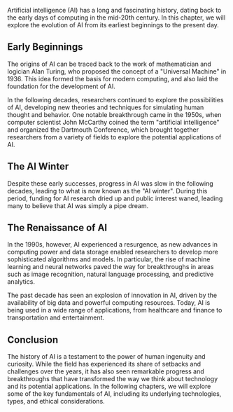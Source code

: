 
Artificial intelligence (AI) has a long and fascinating history, dating back to the early days of computing in the mid-20th century. In this chapter, we will explore the evolution of AI from its earliest beginnings to the present day.

Early Beginnings
----------------

The origins of AI can be traced back to the work of mathematician and logician Alan Turing, who proposed the concept of a "Universal Machine" in 1936. This idea formed the basis for modern computing, and also laid the foundation for the development of AI.

In the following decades, researchers continued to explore the possibilities of AI, developing new theories and techniques for simulating human thought and behavior. One notable breakthrough came in the 1950s, when computer scientist John McCarthy coined the term "artificial intelligence" and organized the Dartmouth Conference, which brought together researchers from a variety of fields to explore the potential applications of AI.

The AI Winter
-------------

Despite these early successes, progress in AI was slow in the following decades, leading to what is now known as the "AI winter". During this period, funding for AI research dried up and public interest waned, leading many to believe that AI was simply a pipe dream.

The Renaissance of AI
---------------------

In the 1990s, however, AI experienced a resurgence, as new advances in computing power and data storage enabled researchers to develop more sophisticated algorithms and models. In particular, the rise of machine learning and neural networks paved the way for breakthroughs in areas such as image recognition, natural language processing, and predictive analytics.

The past decade has seen an explosion of innovation in AI, driven by the availability of big data and powerful computing resources. Today, AI is being used in a wide range of applications, from healthcare and finance to transportation and entertainment.

Conclusion
----------

The history of AI is a testament to the power of human ingenuity and curiosity. While the field has experienced its share of setbacks and challenges over the years, it has also seen remarkable progress and breakthroughs that have transformed the way we think about technology and its potential applications. In the following chapters, we will explore some of the key fundamentals of AI, including its underlying technologies, types, and ethical considerations.
